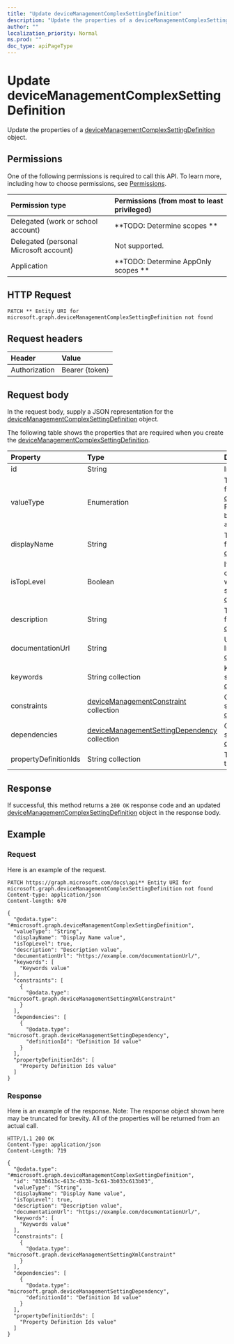 ```yaml
---
title: "Update deviceManagementComplexSettingDefinition"
description: "Update the properties of a deviceManagementComplexSettingDefinition object."
author: ""
localization_priority: Normal
ms.prod: ""
doc_type: apiPageType
---
```


# Update deviceManagementComplexSettingDefinition

Update the properties of a [deviceManagementComplexSettingDefinition](../resources/devicemanagementcomplexsettingdefinition.md) object.

## Permissions
One of the following permissions is required to call this API. To learn more, including how to choose permissions, see [Permissions](/concepts/permissions-reference.md).

|Permission type|Permissions (from most to least privileged)|
|:---|:---|
|Delegated (work or school account)|**TODO: Determine scopes **|
|Delegated (personal Microsoft account)|Not supported.|
|Application|**TODO: Determine AppOnly scopes **|

## HTTP Request
<!-- {
  "blockType": "ignored"
}
-->
``` http
PATCH ** Entity URI for microsoft.graph.deviceManagementComplexSettingDefinition not found
```

## Request headers
|Header|Value|
|:---|:---|
|Authorization|Bearer {token}|

## Request body
In the request body, supply a JSON representation for the [deviceManagementComplexSettingDefinition](../resources/deviceManagementComplexSettingDefinition.md) object.

The following table shows the properties that are required when you create the [deviceManagementComplexSettingDefinition](../resources/devicemanagementcomplexsettingdefinition.md).

|Property|Type|Description|
|:---|:---|:---|
|id|String| Inherited from [entity](../resources/entity.md)|
|valueType|Enumeration|The data type of the value Inherited from [deviceManagementSettingDefinition](../resources/deviceManagementSettingDefinition.md). Possible values are: `integer`, `boolean`, `string`, `complex`, `collection`, `abstractComplex`.|
|displayName|String|The setting's display name Inherited from [deviceManagementSettingDefinition](../resources/deviceManagementSettingDefinition.md)|
|isTopLevel|Boolean|If the setting is top level, it can be configured without the need to be wrapped in a collection or complex setting Inherited from [deviceManagementSettingDefinition](../resources/deviceManagementSettingDefinition.md)|
|description|String|The setting's description Inherited from [deviceManagementSettingDefinition](../resources/deviceManagementSettingDefinition.md)|
|documentationUrl|String|Url to setting documentation Inherited from [deviceManagementSettingDefinition](../resources/deviceManagementSettingDefinition.md)|
|keywords|String collection|Keywords associated with the setting Inherited from [deviceManagementSettingDefinition](../resources/deviceManagementSettingDefinition.md)|
|constraints|[deviceManagementConstraint](../resources/deviceManagementConstraint.md) collection|Collection of constraints for the setting value Inherited from [deviceManagementSettingDefinition](../resources/deviceManagementSettingDefinition.md)|
|dependencies|[deviceManagementSettingDependency](../resources/deviceManagementSettingDependency.md) collection|Collection of dependencies on other settings Inherited from [deviceManagementSettingDefinition](../resources/deviceManagementSettingDefinition.md)|
|propertyDefinitionIds|String collection|The definitions of each property of the complex setting|



## Response
If successful, this method returns a `200 OK` response code and an updated [deviceManagementComplexSettingDefinition](../resources/devicemanagementcomplexsettingdefinition.md) object in the response body.

## Example

### Request
Here is an example of the request.
<!-- {
  "blockType": "request",
  "name": "update_devicemanagementcomplexsettingdefinition"
}
-->
``` http
PATCH https://graph.microsoft.com/docs\api** Entity URI for microsoft.graph.deviceManagementComplexSettingDefinition not found
Content-type: application/json
Content-length: 670

{
  "@odata.type": "#microsoft.graph.deviceManagementComplexSettingDefinition",
  "valueType": "String",
  "displayName": "Display Name value",
  "isTopLevel": true,
  "description": "Description value",
  "documentationUrl": "https://example.com/documentationUrl/",
  "keywords": [
    "Keywords value"
  ],
  "constraints": [
    {
      "@odata.type": "microsoft.graph.deviceManagementSettingXmlConstraint"
    }
  ],
  "dependencies": [
    {
      "@odata.type": "microsoft.graph.deviceManagementSettingDependency",
      "definitionId": "Definition Id value"
    }
  ],
  "propertyDefinitionIds": [
    "Property Definition Ids value"
  ]
}
```

### Response
Here is an example of the response. Note: The response object shown here may be truncated for brevity. All of the properties will be returned from an actual call.
<!-- {
  "blockType": "response",
  "truncated": true
}
-->
``` http
HTTP/1.1 200 OK
Content-Type: application/json
Content-Length: 719

{
  "@odata.type": "#microsoft.graph.deviceManagementComplexSettingDefinition",
  "id": "033b613c-613c-033b-3c61-3b033c613b03",
  "valueType": "String",
  "displayName": "Display Name value",
  "isTopLevel": true,
  "description": "Description value",
  "documentationUrl": "https://example.com/documentationUrl/",
  "keywords": [
    "Keywords value"
  ],
  "constraints": [
    {
      "@odata.type": "microsoft.graph.deviceManagementSettingXmlConstraint"
    }
  ],
  "dependencies": [
    {
      "@odata.type": "microsoft.graph.deviceManagementSettingDependency",
      "definitionId": "Definition Id value"
    }
  ],
  "propertyDefinitionIds": [
    "Property Definition Ids value"
  ]
}
```

